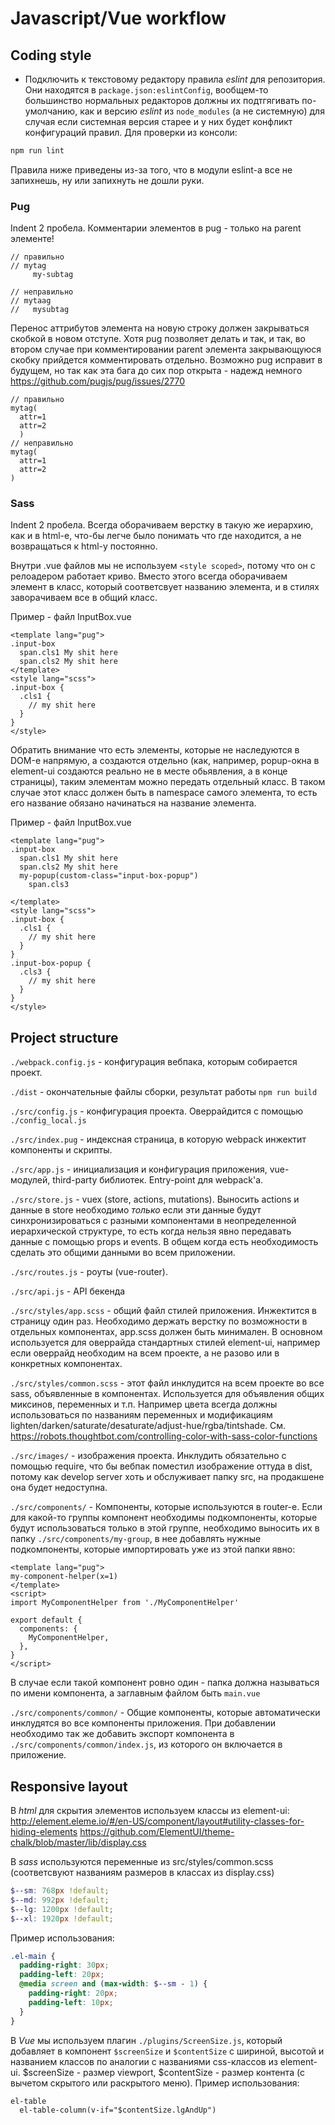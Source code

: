 # Javascript/Vue workflow

## Coding style

* Подключить к текстовому редактору правила *eslint* для репозитория.
Они находятся в `package.json:eslintConfig`, вообщем-то большинство нормальных редакторов
должны их подтгягивать по-умолчанию, как и версию *eslint* из `node_modules` (а не системную)
для случая если системная версия старее и у них будет конфликт конфигураций правил.
Для проверки из консоли:
```bash
npm run lint
```
Правила ниже приведены из-за того, что в модули eslint-а все не запихнешь, ну или
запихнуть не дошли руки.

### Pug

Indent 2 пробела.
Комментарии элементов в pug - только на parent элементе!
```pug
// правильно
// mytag
     my-subtag

// неправильно
// mytaag
//   mysubtag
```

Перенос аттрибутов элемента на новую строку должен закрываться скобкой в новом отступе. Хотя pug
позволяет делать и так, и так, во втором случае при комментировании parent элемента закрывающуюся
скобку прийдется комментировать отдельно.
Возможно pug исправит в будущем, но так как эта бага до сих пор открыта -
надежд немного https://github.com/pugjs/pug/issues/2770
```pug
// правильно
mytag(
  attr=1
  attr=2
  )
// неправильно
mytag(
  attr=1
  attr=2
)
```

### Sass
Indent 2 пробела.
Всегда оборачиваем верстку в такую же иерархию, как и в html-е, что-бы легче было понимать что где
находится, а не возвращаться к html-у постоянно.

Внутри .vue файлов мы не используем `<style scoped>`, потому что он с релоадером работает криво.
Вместо этого всегда оборачиваем элемент в класс, который соответсвует названию элемента,
и в стилях заворачиваем все в общий класс.

Пример - файл InputBox.vue
```vue
<template lang="pug">
.input-box
  span.cls1 My shit here
  span.cls2 My shit here
</template>
<style lang="scss">
.input-box {
  .cls1 {
    // my shit here
  }
}
</style>
```
Обратить внимание что есть элементы, которые не наследуются в DOM-е напрямую, а создаются отдельно
(как, например, popup-окна в element-ui создаются реально не в месте обьявления, а в конце страницы),
таким элементам можно передать отдельный класс.  В таком случае этот класс должен быть в namespace
самого элемента, то есть его название обязано начинаться на название элемента.

Пример - файл InputBox.vue
```vue
<template lang="pug">
.input-box
  span.cls1 My shit here
  span.cls2 My shit here
  my-popup(custom-class="input-box-popup")
    span.cls3

</template>
<style lang="scss">
.input-box {
  .cls1 {
    // my shit here
  }
}
.input-box-popup {
  .cls3 {
    // my shit here
  }
}
</style>
```

## Project structure

`./webpack.config.js` - конфигурация вебпака, которым собирается проект.

`./dist` - окончательные файлы сборки, результат работы `npm run build`

`./src/config.js` - конфигурация проекта. Оверрайдится с помощью `./config_local.js`

`./src/index.pug` - индексная страница, в которую webpack инжектит компоненты и скрипты.

`./src/app.js` - инициализация и конфигурация приложения, vue-модулей, third-party библиотек.
Entry-point для webpack'а.

`./src/store.js` - vuex (store, actions, mutations). Выносить actions и данные в store
необходимо *только* если эти данные будут синхронизироваться с разными компонентами
в неопределенной иерархической структуре, то есть когда нельзя явно передавать данные с помощью
props и events. В общем когда есть необходимость сделать это общими данными во всем приложении.

`./src/routes.js` - роуты (vue-router).

`./src/api.js` - API бекенда

`./src/styles/app.scss` - общий файл стилей приложения. Инжектится в страницу один раз.
Необходимо держать верстку по возможности в отдельных компонентах, app.scss должен быть минимален.
В основном используется для оверрайда стандартных стилей element-ui, например если оверрайд
необходим на всем проекте, а не разово или в конкретных компонентах.

`./src/styles/common.scss` - этот файл инклудится на всем проекте во все sass, объявленные в компонентах.
Используется для объявления общих миксинов, переменных и т.п.
Например цвета всегда должны использоваться по названиям переменных и модификациям
lighten/darken/saturate/desaturate/adjust-hue/rgba/tintshade.
См. https://robots.thoughtbot.com/controlling-color-with-sass-color-functions

`./src/images/` - изображения проекта. Инклудить обязательно с помощью require, что бы вебпак
поместил изображение оттуда в dist, потому как develop server хоть и обслуживает папку src,
на продакшене она будет недоступна.

`./src/components/` - Компоненты, которые используются в router-е. Если для какой-то
группы компонент необходимы подкомпоненты, которые будут использоваться
только в этой группе, необходимо выносить их в папку `./src/components/my-group`,
в нее добавлять нужные подкомпоненты, которые импортировать уже из этой папки явно:
```vue
<template lang="pug">
my-component-helper(x=1)
</template>
<script>
import MyComponentHelper from './MyComponentHelper'

export default {
  components: {
    MyComponentHelper,
  },
}
</script>
```
В случае если такой компонент ровно один - папка должна называться по имени компонента,
а заглавным файлом быть `main.vue`

`./src/components/common/` - Общие компоненты, которые автоматически инклудятся во все
компоненты приложения. При добавлении необходимо так же добавить экспорт компонента
в `./src/components/common/index.js`, из которого он включается в приложение.

## Responsive layout

В *html* для скрытия элементов используем классы из element-ui:
http://element.eleme.io/#/en-US/component/layout#utility-classes-for-hiding-elements
https://github.com/ElementUI/theme-chalk/blob/master/lib/display.css

В *sass* используются переменные из src/styles/common.scss
(соответсвуют названиям размеров в классах из display.css)
```scss
$--sm: 768px !default;
$--md: 992px !default;
$--lg: 1200px !default;
$--xl: 1920px !default;
```
Пример использования:
```scss
.el-main {
  padding-right: 30px;
  padding-left: 20px;
  @media screen and (max-width: $--sm - 1) {
    padding-right: 20px;
    padding-left: 10px;
  }
}
```

В *Vue* мы используем плагин `./plugins/ScreenSize.js`, который добавляет в компонент
`$screenSize` и `$contentSize` с шириной, высотой и названием классов по аналогии
с названиями css-классов из element-ui. $screenSize - размер viewport, $contentSize -
размер контента (с вычетом скрытого или раскрытого меню).
Пример использования:
```vue
el-table
  el-table-column(v-if="$contentSize.lgAndUp")
```
